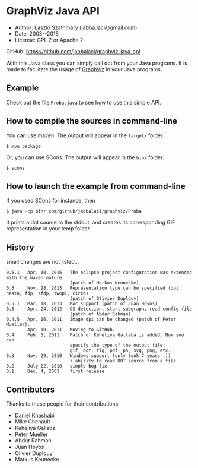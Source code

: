 GraphViz Java API
=================

* Author:     Laszlo Szathmary (jabba.laci@gmail.com)
* Date:       2003--2016
* License:    GPL 2 or Apache 2

GitHub:     https://github.com/jabbalaci/graphviz-java-api


With this Java class you can simply call dot from your Java programs.
It is made to facilitate the usage of [GraphViz](http://www.graphviz.org/)
in your Java programs.

Example
-------
Check out the file `Proba.java` to see how to use this simple API.

How to compile the sources in command-line
------------------------------------------
You can use maven. The output will appear in the `target/` folder.

    $ mvn package

Or, you can use SCons. The output will appear in the `bin/` folder.

    $ scons

How to launch the example from command-line
-------------------------------------------
If you used SCons for instance, then

    $ java -cp bin/ com/github/jabbalaci/graphviz/Proba

It prints a dot source to the stdout, and creates its corresponding GIF
representation in your temp folder.


History
-------
small changes are not listed...

    0.6.1   Apr. 10, 2016   The eclipse project configuration was extended with the maven nature.
                            (patch of Markus Keunecke)
    0.6     Nov. 28, 2013   Representation type can be specified (dot, neato, fdp, sfdp, twopi, circo)
                            (patch of Olivier Duplouy)
    0.5.1   Mar. 18, 2013   Mac support (patch of Juan Hoyos)
    0.5     Apr. 24, 2012   OS detection, start subgraph, read config file
                            (patch of Abdur Rahman)
    0.4.5   Apr. 16, 2011   Image dpi can be changed (patch of Peter Mueller).
            Apr. 10, 2011   Moving to GitHub.
    0.4     Feb. 5, 2011    Patch of Keheliya Gallaba is added. Now you can
                            specify the type of the output file:
                            gif, dot, fig, pdf, ps, svg, png, etc.
    0.3     Nov. 29, 2010   Windows support (only took 7 years :))
                            + ability to read DOT source from a file
    0.2     July 22, 2010   simple bug fix
    0.1     Dec. 4, 2003    first release


Contributors
------------
Thanks to these people for their contributions:

* Daniel Khashabi
* Mike Chenault
* Keheliya Gallaba
* Peter Mueller
* Abdur Rahman
* Juan Hoyos
* Olivier Duplouy
* Markus Keunecke
